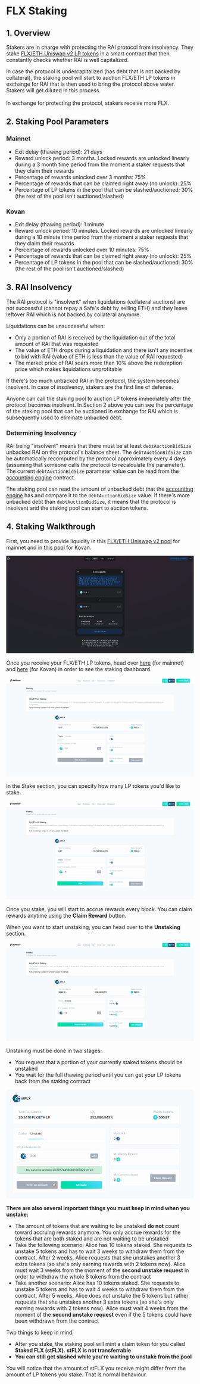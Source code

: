 # FLX Staking

## 1. Overview

Stakers are in charge with protecting the RAI protocol from insolvency. They stake [FLX/ETH Uniswap v2 LP tokens](https://v2.info.uniswap.org/pair/0xd6f3768e62ef92a9798e5a8cedd2b78907cecef9) in a smart contract that then constantly checks whether RAI is well capitalized.

In case the protocol is undercapitalized (has debt that is not backed by collateral), the staking pool will start to auction FLX/ETH LP tokens in exchange for RAI that is then used to bring the protocol above water. Stakers will get diluted in this process.\
\
In exchange for protecting the protocol, stakers receive more FLX.

## 2. Staking Pool Parameters

### Mainnet

* Exit delay (thawing period): 21 days
* Reward unlock period: 3 months. Locked rewards are unlocked linearly during a 3 month time period from the moment a staker requests that they claim their rewards
* Percentage of rewards unlocked over 3 months: 75%
* Percentage of rewards that can be claimed right away (no unlock): 25%
* Percentage of LP tokens in the pool that can be slashed/auctioned: 30% (the rest of the pool isn't auctioned/slashed)

### Kovan

* Exit delay (thawing period): 1 minute
* Reward unlock period: 10 minutes. Locked rewards are unlocked linearly during a 10 minute time period from the moment a staker requests that they claim their rewards
* Percentage of rewards unlocked over 10 minutes: 75%
* Percentage of rewards that can be claimed right away (no unlock): 25%
* Percentage of LP tokens in the pool that can be slashed/auctioned: 30% (the rest of the pool isn't auctioned/slashed)

## 3. RAI Insolvency

The RAI protocol is "insolvent" when liquidations (collateral auctions) are not successful (cannot repay a Safe's debt by selling ETH) and they leave leftover RAI which is not backed by collateral anymore.

Liquidations can be unsuccessful when:

* Only a portion of RAI is received by the liquidation out of the total amount of RAI that was requested
* The value of ETH drops during a liquidation and there isn't any incentive to bid with RAI (value of ETH is less than the value of RAI requested)
* The market price of RAI soars more than 10% above the redemption price which makes liquidations unprofitable

If there's too much unbacked RAI in the protocol, the system becomes insolvent. In case of insolvency, stakers are the first line of defense.

Anyone can call the staking pool to auction LP tokens immediately after the protocol becomes insolvent. In Section 2 above you can see the percentage of the staking pool that can be auctioned in exchange for RAI which is subsequently used to eliminate unbacked debt.

### Determining Insolvency

RAI being "insolvent" means that there must be at least `debtAuctionBidSize` unbacked RAI on the protocol's balance sheet. The `debtAuctionBidSize` can be automatically recomputed by the protocol approximately every 4 days (assuming that someone calls the protocol to recalculate the parameter). The current `debtAuctionBidSize` parameter value can be read from the [accounting engine](https://etherscan.io/address/0xcee6aa1ab47d0fb0f24f51a3072ec16e20f90fce#readContract) contract.

The staking pool can read the amount of unbacked debt that the [accounting engine](https://etherscan.io/address/0xcee6aa1ab47d0fb0f24f51a3072ec16e20f90fce#readContract) has and compare it to the `debtAuctionBidSize` value. If there's more unbacked debt than `debtAuctionBidSize`, it means that the protocol is insolvent and the staking pool can start to auction tokens.

## 4. Staking Walkthrough

First, you need to provide liquidity in this [FLX/ETH Uniswap v2 pool](https://app.uniswap.org/#/add/v2/0x6243d8cea23066d098a15582d81a598b4e8391f4/ETH) for mainnet and in [this pool](https://app.uniswap.org/#/add/v2/0x6e6eA84bb2fcE17AfCE8e1117DdC708142ef51c9/ETH) for Kovan.

![FLX/ETH Uniswap v2 Pool](../.gitbook/assets/lp.png)

Once you receive your FLX/ETH LP tokens, head over [here](https://app.reflexer.finance/#/earn/staking) (for mainnet) and [here](https://app-kovan.reflexer.finance/earn/staking) (for Kovan) in order to see the staking dashboard.

![](../.gitbook/assets/staking.png)

In the Stake section, you can specify how many LP tokens you'd like to stake.&#x20;

![](../.gitbook/assets/stake.png)

Once you stake, you will start to accrue rewards every block. You can claim rewards anytime using the **Claim Reward** button.

When you want to start unstaking, you can head over to the **Unstaking** section.

![](../.gitbook/assets/unstake.png)

Unstaking must be done in two stages:

* You request that a portion of your currently staked tokens should be unstaked
* You wait for the full thawing period until you can get your LP tokens back from the staking contract

![Thawing period passed and you can now withdraw your LP tokens](../.gitbook/assets/stflx.png)

**There are also several important things you must keep in mind when you unstake:**

* The amount of tokens that are waiting to be unstaked **do not** count toward accruing rewards anymore. You only accrue rewards for the tokens that are both staked and are not waiting to be unstaked
* Take the following scenario: Alice has 10 tokens staked. She requests to unstake 5 tokens and has to wait 3 weeks to withdraw them from the contract. After 2 weeks, Alice requests that she unstakes another 3 extra tokens (so she's only earning rewards with 2 tokens now). Alice must wait 3 weeks from the moment of the **second unstake request** in order to withdraw the whole 8 tokens from the contract
* Take another scenario: Alice has 10 tokens staked. She requests to unstake 5 tokens and has to wait 4 weeks to withdraw them from the contract. After 5 weeks, Alice does not unstake the 5 tokens but rather requests that she unstakes another 3 extra tokens (so she's only earning rewards with 2 tokens now). Alice must wait 4 weeks from the moment of the **second unstake request** even if the 5 tokens could have been withdrawn from the contract

Two things to keep in mind:

* After you stake, the staking pool will mint a claim token for you called **Staked FLX (stFLX)**. **stFLX is not transferrable**
* **You can still get slashed while you're waiting to unstake from the pool**

You will notice that the amount of stFLX you receive might differ from the amount of LP tokens you stake. That is normal behaviour.
